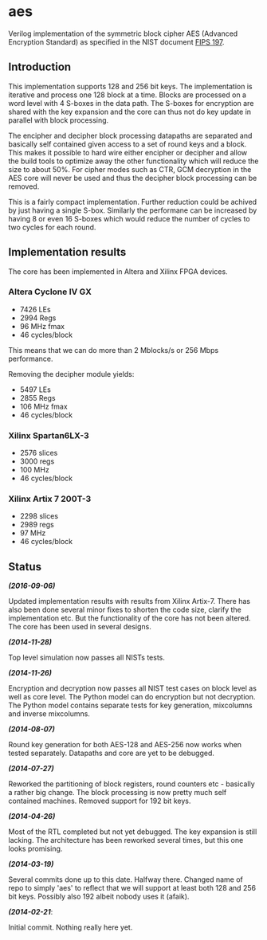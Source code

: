 aes
======

Verilog implementation of the symmetric block cipher AES (Advanced
Encryption Standard) as specified in the NIST document [FIPS 197](http://csrc.nist.gov/publications/fips/fips197/fips-197.pdf).


## Introduction ##

This implementation supports 128 and 256 bit keys. The
implementation is iterative and process one 128 block at a time. Blocks
are processed on a word level with 4 S-boxes in the data path. The
S-boxes for encryption are shared with the key expansion and the core
can thus not do key update in parallel with block processing.

The encipher and decipher block processing datapaths are separated and
basically self contained given access to a set of round keys and a
block. This makes it possible to hard wire either encipher or decipher
and allow the build tools to optimize away the other functionality which
will reduce the size to about 50%. For cipher modes such as CTR, GCM
decryption in the AES core will never be used and thus the decipher
block processing can be removed.

This is a fairly compact implementation. Further reduction could be
achived by just having a single S-box. Similarly the performane can be
increased by having 8 or even 16 S-boxes which would reduce the number
of cycles to two cycles for each round.


## Implementation results ##
The core has been implemented in Altera and Xilinx FPGA devices.

### Altera Cyclone IV GX ###
- 7426 LEs
- 2994 Regs
- 96 MHz fmax
- 46 cycles/block

This means that we can do more than 2 Mblocks/s or 256 Mbps
performance.

Removing the decipher module yields:
- 5497 LEs
- 2855 Regs
- 106 MHz fmax
- 46 cycles/block


### Xilinx Spartan6LX-3 ###
- 2576 slices
- 3000 regs
- 100 MHz
- 46 cycles/block


### Xilinx Artix 7 200T-3 ###
- 2298 slices
- 2989 regs
- 97 MHz
- 46 cycles/block


## Status ##

***(2016-09-06)***

Updated implementation results with results from Xilinx Artix-7. There
has also been done several minor fixes to shorten the code size, clarify
the implementation etc. But the functionality of the core has not been
altered. The core has been used in several designs.


***(2014-11-28)***

Top level simulation now passes all NISTs tests.


***(2014-11-26)***

Encryption and decryption now passes all NIST test cases on block level
as well as core level. The Python model can do encryption but not
decryption. The Python model contains separate tests for key generation,
mixcolumns and inverse mixcolumns.


***(2014-08-07)***

Round key generation for both AES-128 and AES-256 now works when tested
separately. Datapaths and core are yet to be debugged.


***(2014-07-27)***

Reworked the partitioning of block registers, round counters etc -
basically a rather big change. The block processing is now pretty much
self contained machines. Removed support for 192 bit keys.


***(2014-04-26)***

Most of the RTL completed but not yet debugged. The key expansion is
still lacking. The architecture has been reworked several times, but
this one looks promising.


***(2014-03-19)***

Several commits done up to this date. Halfway there.
Changed name of repo to simply 'aes' to reflect that we will support at
least both 128 and 256 bit keys. Possibly also 192 albeit nobody uses it
(afaik).


***(2014-02-21***:

Initial commit. Nothing really here yet.
